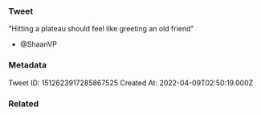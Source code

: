 ### Tweet
"Hitting a plateau should feel like greeting an old friend"

- @ShaanVP

### Metadata
Tweet ID: 1512623917285867525
Created At: 2022-04-09T02:50:19.000Z

### Related

